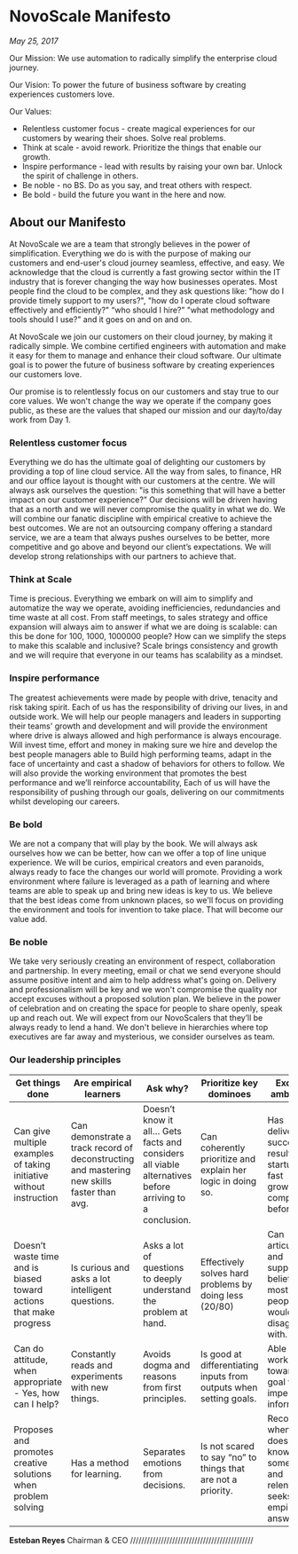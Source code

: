 # NovoScale Manifesto

*May 25, 2017*
 
Our Mission: We use automation to radically simplify the enterprise cloud journey. 
 
Our Vision: To power the future of business software by creating experiences customers love.
 
Our Values:
* Relentless customer focus - create magical experiences for our customers by wearing their shoes. Solve real problems.
* Think at scale - avoid rework. Prioritize the things that enable our growth.
* Inspire performance - lead with results by raising your own bar. Unlock the spirit of challenge in others.
* Be noble - no BS. Do as you say, and treat others with respect.
* Be bold - build the future you want in the here and now. 
 
## About our Manifesto

At NovoScale we are a team that strongly believes in the power of simplification. Everything we do is with the purpose of making our customers and end-user's cloud journey seamless, effective, and easy. We acknowledge that the cloud is currently a fast growing sector within the IT industry that is forever changing the way how businesses operates. Most people find the cloud to be complex, and they ask questions like: "how do I provide timely support to my users?", "how do I operate cloud software effectively and efficiently?" “who should I hire?” "what methodology and tools should I use?" and it goes on and on and on.
 
At NovoScale we join our customers on their cloud journey, by making it radically simple. We combine certified engineers with automation and make it easy for them to manage and enhance their cloud software. Our ultimate goal is to power the future of business software by creating experiences our customers love.
 
Our promise is to relentlessly focus on our customers and stay true to our core values. We won't change the way we operate if the company goes public, as these are the values that shaped our mission and our day/to/day work from Day 1.
 
### Relentless customer focus
Everything we do has the ultimate goal of delighting our customers by providing a top of line cloud service. All the way from sales, to finance, HR and our office layout is thought with our customers at the centre. We will always ask ourselves the question: "is this something that will have a better impact on our customer experience?" Our decisions will be driven having that as a north and we will never compromise the quality in what we do. We will combine our fanatic discipline with empirical creative to achieve the best outcomes.
We are not an outsourcing company offering a standard service, we are a team that always pushes ourselves to be better, more competitive and go above and beyond our client’s expectations. We will develop strong relationships with our partners to achieve that.
 
### Think at Scale
Time is precious. Everything we embark on will aim to simplify and automatize the way we operate, avoiding inefficiencies, redundancies and time waste at all cost. From staff meetings, to sales strategy and office expansion will always aim to answer if what we are doing is scalable: can this be done for 100, 1000, 1000000 people? How can we simplify the steps to make this scalable and inclusive? Scale brings consistency and growth and we will require that everyone in our teams has scalability as a mindset.

### Inspire performance
The greatest achievements were made by people with drive, tenacity and risk taking spirit. Each of us has the responsibility of driving our lives, in and outside work. We will help our people managers and leaders in supporting their teams' growth and development and will provide the environment where drive is always allowed and high performance is always encourage. Will invest time, effort and money in making sure we hire and develop the best people managers able to
Build high performing teams, adapt in the face of uncertainty and cast a shadow of behaviors for others to follow. We will also provide the working environment that promotes the best performance and we’ll reinforce accountability, Each of us will have the responsibility of pushing through our goals, delivering on our commitments whilst developing our careers.
 
### Be bold
We are not a company that will play by the book. We will always ask ourselves how we can be better, how can we offer a top of line unique experience. We will be curios, empirical creators and even paranoids, always ready to face the changes our world will promote. Providing a work environment where failure is leveraged as a path of learning and where teams are able to speak up and bring new ideas is key to us. We believe that the best ideas come from unknown places, so we'll focus on providing the environment and tools for invention to take place. That will become our value add.
 
### Be noble
We take very seriously creating an environment of respect, collaboration and partnership. In every meeting, email or chat we send everyone should assume positive intent and aim to help address what's going on. Delivery and professionalism will be key and we won't compromise the quality nor accept excuses without a proposed solution plan.
We believe in the power of celebration and on creating the space for people to share openly, speak up and reach out. We will expect from our NovoScalers that they’ll be always ready to lend a hand. We don't believe in hierarchies where top executives are far away and mysterious, we consider ourselves as team. 

### Our leadership principles
| Get things done | Are empirical learners | Ask why?| Prioritize key dominoes | Excel in ambiguity | Lead & inspire |
| ---	| ---	| ---	| ---	| ---	| ---	|
| Can give multiple examples of taking initiative without instruction | Can demonstrate a track record of deconstructing and mastering new skills faster than avg. | Doesn’t know it all… Gets facts and considers all viable alternatives before arriving to a conclusion. | Can coherently prioritize and explain her logic in doing so. | Has delivered successful results  in startups or fast growing companies before. | Peers, employees, and superiors provide amazing references (“delivers results”) |
| Doesn’t waste time and is biased toward actions that make progress | Is curious and asks a lot intelligent questions. | Asks a lot of questions to deeply understand the problem at hand. | Effectively solves hard problems by doing less (20/80) | Can articulate and support a belief that most people would disagree with. | Is highly engaging when conveying ideas - drives people to take action. |
| Can do attitude, when appropriate - Yes, how can I help? | Constantly reads and experiments with new things. | Avoids dogma and reasons from first principles. | Is good at differentiating inputs from outputs when setting goals. | Able to work towards a goal with imperfect information. | High quality LinkedIn/Twitter network. |
| Proposes and promotes creative solutions when problem solving | Has a method for learning. | Separates emotions from decisions. | Is not scared to say “no” to things that are not a priority. | Recognizes when he doesn’t know something and relentlessly seeks empirical answers. | Has a track record of attracting, integrating, and retaining great talent. |

**Esteban Reyes**
Chairman & CEO
////////////////////////////////////////////

